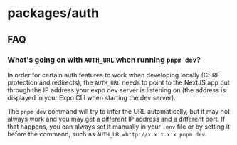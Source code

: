 # packages/auth

## FAQ

### What's going on with `AUTH_URL` when running `pnpm dev`?

In order for certain auth features to work when developing locally (CSRF protection and redirects), the `AUTH_URL` needs to point to the NextJS app but through the IP address your expo dev server is listening on (the address is displayed in your Expo CLI when starting the dev server).

The `pnpm dev` command will try to infer the URL automatically, but it may not always work and you may get a different IP address and a different port. If that happens, you can always set it manually in your `.env` file or by setting it before the command, such as `AUTH_URL=http://x.x.x.x:x pnpm dev`.
